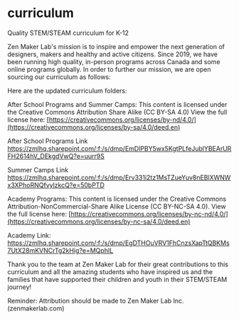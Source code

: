 # curriculum
Quality STEM/STEAM curriculum for K-12

Zen Maker Lab's mission is to inspire and empower the next generation of designers, makers and healthy and active citizens.
Since 2019, we have been running high quality, in-person programs across Canada and some online programs globally.
In order to further our mission, we are open sourcing our curriculum as follows:

Here are the updated curriculum folders:

After School Programs and Summer Camps:
This content is licensed under the Creative Commons Attribution Share Alike (CC BY-SA 4.0)
View the full license here: [https://creativecommons.org/licenses/by-nd/4.0/](https://creativecommons.org/licenses/by-sa/4.0/deed.en)

After School Programs Link
https://zmlhq.sharepoint.com/:f:/s/dmp/EmDlPBY5wx5KgtPLfeJublYBEArURFH2614hV_DEkgdVwQ?e=uurr9S

Summer Camps Link
https://zmlhq.sharepoint.com/:f:/s/dmp/Erv331i2tz1MsTZueYuv8nEBlXWNWx3XPhoRNQfvylzkcQ?e=50bPTD

Academy Programs:
This content is licensed under the Creative Commons Attribution-NonCommercial-Share Alike License (CC BY-NC-SA 4.0).
View the full license here: [https://creativecommons.org/licenses/by-nc-nd/4.0/](https://creativecommons.org/licenses/by-nc-sa/4.0/deed.en)

Academy Link:
https://zmlhq.sharepoint.com/:f:/s/dmp/EgDTHOuVRV1FhCnzsXapTtQBKMs7UtX28mKVNCrTg2kHig?e=MQphIL

Thank you to the team at Zen Maker Lab for their great contributions to this curriculum and all the amazing students who have inspired us and the families that have supported their children and youth in their STEM/STEAM journey!

Reminder: Attribution should be made to Zen Maker Lab Inc. (zenmakerlab.com)

